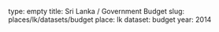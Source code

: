 type: empty
title: Sri Lanka / Government Budget
slug: places/lk/datasets/budget
place: lk
dataset: budget
year: 2014
